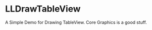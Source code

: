 LLDrawTableView
===============

A Simple Demo for Drawing TableView. Core Graphics is a good stuff.
